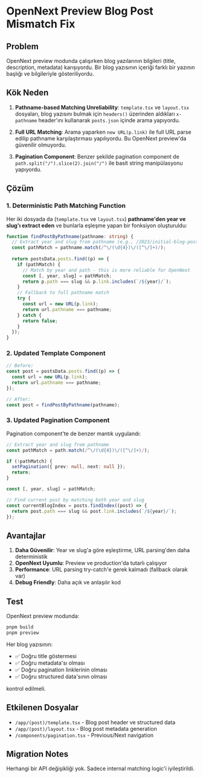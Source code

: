 # OpenNext Preview Blog Post Mismatch Fix

## Problem

OpenNext preview modunda çalışırken blog yazılarının bilgileri (title, description, metadata) karışıyordu. Bir blog yazısının içeriği farklı bir yazının başlığı ve bilgileriyle gösteriliyordu.

## Kök Neden

1. **Pathname-based Matching Unreliability**: `template.tsx` ve `layout.tsx` dosyaları, blog yazısını bulmak için `headers()` üzerinden aldıkları `x-pathname` header'ını kullanarak `posts.json` içinde arama yapıyordu.

2. **Full URL Matching**: Arama yaparken `new URL(p.link)` ile full URL parse edilip pathname karşılaştırması yapılıyordu. Bu OpenNext preview'da güvenilir olmuyordu.

3. **Pagination Component**: Benzer şekilde pagination component de `path.split("/").slice(2).join("/")` ile basit string manipülasyonu yapıyordu.

## Çözüm

### 1. Deterministic Path Matching Function

Her iki dosyada da (`template.tsx` ve `layout.tsx`) **pathname'den year ve slug'ı extract eden** ve bunlarla eşleşme yapan bir fonksiyon oluşturuldu:

```typescript
function findPostByPathname(pathname: string) {
  // Extract year and slug from pathname (e.g., /2023/initial-blog-post)
  const pathMatch = pathname.match(/^\/(\d{4})\/([^\/]+)/);
  
  return postsData.posts.find((p) => {
    if (pathMatch) {
      // Match by year and path - this is more reliable for OpenNext
      const [, year, slug] = pathMatch;
      return p.path === slug && p.link.includes(`/${year}/`);
    }
    // Fallback to full pathname match
    try {
      const url = new URL(p.link);
      return url.pathname === pathname;
    } catch {
      return false;
    }
  });
}
```

### 2. Updated Template Component

```typescript
// Before:
const post = postsData.posts.find((p) => {
  const url = new URL(p.link);
  return url.pathname === pathname;
});

// After:
const post = findPostByPathname(pathname);
```

### 3. Updated Pagination Component

Pagination component'te de benzer mantık uygulandı:

```typescript
// Extract year and slug from pathname
const pathMatch = path.match(/^\/(\d{4})\/([^\/]+)/);

if (!pathMatch) {
  setPagination({ prev: null, next: null });
  return;
}

const [, year, slug] = pathMatch;

// Find current post by matching both year and slug
const currentBlogIndex = posts.findIndex((post) => {
  return post.path === slug && post.link.includes(`/${year}/`);
});
```

## Avantajlar

1. **Daha Güvenilir**: Year ve slug'a göre eşleştirme, URL parsing'den daha deterministik
2. **OpenNext Uyumlu**: Preview ve production'da tutarlı çalışıyor
3. **Performance**: URL parsing try-catch'e gerek kalmadı (fallback olarak var)
4. **Debug Friendly**: Daha açık ve anlaşılır kod

## Test

OpenNext preview modunda:
```bash
pnpm build
pnpm preview
```

Her blog yazısının:
- ✅ Doğru title göstermesi
- ✅ Doğru metadata'sı olması
- ✅ Doğru pagination linklerinin olması
- ✅ Doğru structured data'sının olması

kontrol edilmeli.

## Etkilenen Dosyalar

- `/app/(post)/template.tsx` - Blog post header ve structured data
- `/app/(post)/layout.tsx` - Blog post metadata generation
- `/components/pagination.tsx` - Previous/Next navigation

## Migration Notes

Herhangi bir API değişikliği yok. Sadece internal matching logic'i iyileştirildi.

